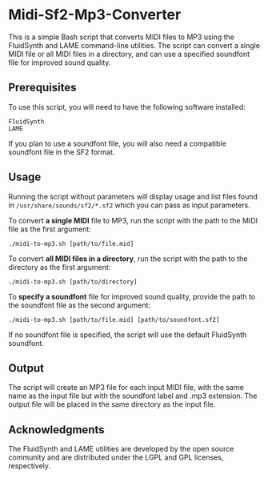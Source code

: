 # Midi-Sf2-Mp3-Converter
This is a simple Bash script that converts MIDI files to MP3 using the FluidSynth and LAME command-line utilities. The script can convert a single MIDI file or all MIDI files in a directory, and can use a specified soundfont file for improved sound quality.

## Prerequisites
To use this script, you will need to have the following software installed:

```
FluidSynth
LAME
```

If you plan to use a soundfont file, you will also need a compatible soundfont file in the SF2 format.

## Usage
Running the script without parameters will display usage and list files found in `/usr/share/sounds/sf2/*.sf2` which you can pass as input parameters.

To convert **a single MIDI** file to MP3, run the script with the path to the MIDI file as the first argument:

`./midi-to-mp3.sh [path/to/file.mid]`

To convert **all MIDI files in a directory**, run the script with the path to the directory as the first argument:

`./midi-to-mp3.sh [path/to/directory]`

To **specify a soundfont** file for improved sound quality, provide the path to the soundfont file as the second argument:

`./midi-to-mp3.sh [path/to/file.mid] [path/to/soundfont.sf2]`

If no soundfont file is specified, the script will use the default FluidSynth soundfont.

## Output
The script will create an MP3 file for each input MIDI file, with the same name as the input file but with the soundfont label and .mp3 extension. 
The output file will be placed in the same directory as the input file.

## Acknowledgments
The FluidSynth and LAME utilities are developed by the open source community and are distributed under the LGPL and GPL licenses, respectively.
